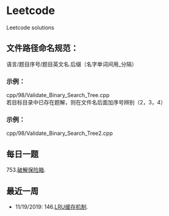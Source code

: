 # Leetcode
Leetcode solutions
## 文件路径命名规范：  
语言/题目序号/题目英文名.后缀（名字单词间用_分隔）
### 示例：
  cpp/98/Validate_Binary_Search_Tree.cpp  
若目标目录中已存在题解，则在文件名后面加序号辨别（2，3，4）
### 示例：
  cpp/98/Validate_Binary_Search_Tree2.cpp  
  
## 每日一题  
753.[破解保险箱](https://leetcode-cn.com/problems/cracking-the-safe/).  
## 最近一周  
* 11/19/2019: 146.[LRU缓存机制](https://leetcode-cn.com/problems/lru-cache/).
